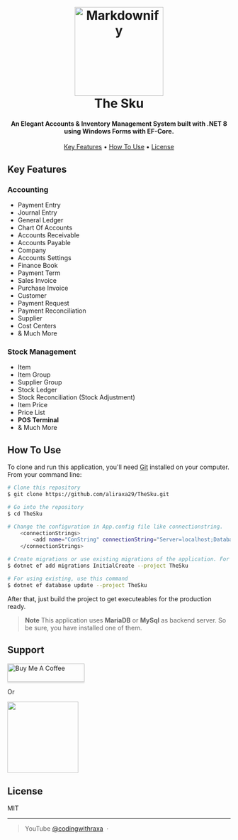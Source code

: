 <h1 align="center">
  <br>
  <a href="http://www.amitmerchant.com/electron-markdownify"><img src="https://raw.githubusercontent.com/amitmerchant1990/electron-markdownify/master/app/img/markdownify.png" alt="Markdownify" width="200"></a>
  <br>
  The Sku
  <br>
</h1>

<h4 align="center">An Elegant Accounts & Inventory Management System built with .NET 8 using Windows Forms with EF-Core.</h4>

<!-- <p align="center">
  <a href="https://badge.fury.io/js/electron-markdownify">
    <img src="https://badge.fury.io/js/electron-markdownify.svg"
         alt="Gitter">
  </a>
  <a href="https://gitter.im/amitmerchant1990/electron-markdownify"><img src="https://badges.gitter.im/amitmerchant1990/electron-markdownify.svg"></a>
  <a href="https://saythanks.io/to/bullredeyes@gmail.com">
      <img src="https://img.shields.io/badge/SayThanks.io-%E2%98%BC-1EAEDB.svg">
  </a>
  <a href="https://www.paypal.me/AmitMerchant">
    <img src="https://img.shields.io/badge/$-donate-ff69b4.svg?maxAge=2592000&amp;style=flat">
  </a>
</p> -->

<p align="center">
  <a href="#key-features">Key Features</a> •
  <a href="#how-to-use">How To Use</a> •
  <a href="#license">License</a>
</p>

## Key Features

### Accounting
  * Payment Entry
  * Journal Entry
  * General Ledger
  * Chart Of Accounts
  * Accounts Receivable
  * Accounts Payable
  * Company
  * Accounts Settings
  * Finance Book
  * Payment Term
  * Sales Invoice
  * Purchase Invoice
  * Customer
  * Payment Request
  * Payment Reconciliation
  * Supplier
  * Cost Centers
  * & Much More

### Stock Management
  * Item
  * Item Group
  * Supplier Group
  * Stock Ledger
  * Stock Reconciliation (Stock Adjustment)
  * Item Price
  * Price List
  * **POS Terminal**
  * & Much More

## How To Use

To clone and run this application, you'll need [Git](https://git-scm.com) installed on your computer. From your command line:

```bash
# Clone this repository
$ git clone https://github.com/aliraxa29/TheSku.git

# Go into the repository
$ cd TheSku

# Change the configuration in App.config file like connectionstring.
    <connectionStrings>
        <add name="ConString" connectionString="Server=localhost;Database=thesku;user=root;Password=aliraxa229;Port=3307;" />
    </connectionStrings>

# Create migrations or use existing migrations of the application. For creating, use this command
$ dotnet ef add migrations InitialCreate --project TheSku

# For using existing, use this command
$ dotnet ef database update --project TheSku
```

After that, just build the project to get executeables for the production ready.

> **Note**
> This application uses **MariaDB** or **MySql** as backend server. So be sure, you have installed one of them.

## Support

<a href="https://www.buymeacoffee.com/aliraxa29" target="_blank"><img src="https://www.buymeacoffee.com/assets/img/custom_images/purple_img.png" alt="Buy Me A Coffee" style="height: 41px !important;width: 174px !important;box-shadow: 0px 3px 2px 0px rgba(190, 190, 190, 0.5) !important;-webkit-box-shadow: 0px 3px 2px 0px rgba(190, 190, 190, 0.5) !important;" ></a>

<p>Or</p> 

<a href="https://patreon.com/aliraxa">
	<img src="https://c5.patreon.com/external/logo/become_a_patron_button@2x.png" width="160">
</a>

## License

MIT

---

> YouTube [@codingwithraxa](https://www.youtube.com/@codingwithraxa) &nbsp;&middot;&nbsp;


